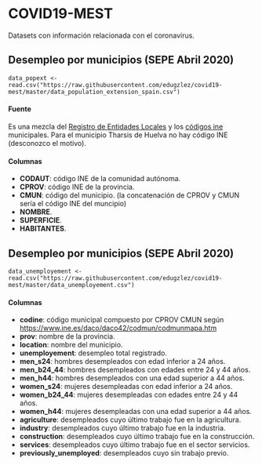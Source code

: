 # COVID19-MEST
Datasets con información relacionada con el coronavirus.

## Desempleo por municipios (SEPE Abril 2020)
```
data_popext <- read.csv("https://raw.githubusercontent.com/edugzlez/covid19-mest/master/data_population_extension_spain.csv")
```

#### Fuente
Es una mezcla del <a href="https://ssweb.seap.minhap.es/REL/frontend/inicio/municipios/all/all">Registro de Entidades Locales</a> y los <a href="https://www.ine.es/daco/daco42/codmun/codmunmapa.htm">códigos ine</a> municipales. Para el municipio Tharsis de Huelva no hay código INE (desconozco el motivo).

#### Columnas
* **CODAUT**: código INE de la comunidad autónoma.
* **CPROV**: código INE de la provincia.
* **CMUN**: código del municipio. (la concatenación de CPROV y CMUN sería el código INE del muncipio)
* **NOMBRE**.
* **SUPERFICIE**.
* **HABITANTES**.

## Desempleo por municipios (SEPE Abril 2020)
```
data_unemployement <- read.csv("https://raw.githubusercontent.com/edugzlez/covid19-mest/master/data_unemployement.csv")
```
#### Columnas
* **codine**: código municipal compuesto por CPROV	CMUN según https://www.ine.es/daco/daco42/codmun/codmunmapa.htm
* **prov**: nombre de la provincia.
* **location**: nombre del municipio.
* **unemployement**: desempleo total registrado.
* **men_s24**: hombres desempleados con edad inferior a 24 años.
* **men_b24_44**: hombres desempleados con edades entre 24 y 44 años.
* **men_h44**: hombres desempleados con una edad superior a 44 años.
* **women_s24**: mujeres desempleadas con edad inferior a 24 años.
* **women_b24_44**: mujeres desempleadas con edades entre 24 y 44 años.
* **women_h44**: mujeres desempleadas con una edad superior a 44 años.
* **agriculture**: desempleados cuyo último trabajo fue en la agricultura.
* **industry**: desempleados cuyo último trabajo fue en la industria.
* **construction**: desempleados cuyo último trabajo fue en la construcción.
* **services**: desempleados cuyo último trabajo fue en el sector servicios.
* **previously_unemployed**: desempleados cuyo sin trabajo previo.



